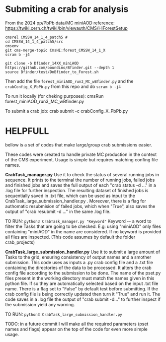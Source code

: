 # Submiting a crab for analysis

From the 2024 pp/PbPb data/MC miniAOD reference:
https://twiki.cern.ch/twiki/bin/viewauth/CMS/HiForestSetup

```
cmsrel CMSSW_14_1_4_patch5 #
cd CMSSW_14_1_4_patch5/src
cmsenv
git cms-merge-topic CmsHI:forest_CMSSW_14_1_X
scram b -j4

git clone -b Dfinder_14XX_miniAOD https://github.com/boundino/Bfinder.git --depth 1
source Bfinder/test/DnBfinder_to_Forest.sh
```
Then add the file `forest_miniAOD_run3_MC_wBfinder.py` and the `crabConfig_X_PbPb.py` from this repo and do 
`scram b -j4`

To run it locally (for cheking purposes): 
cmsRun forest_miniAOD_run3_MC_wBfinder.py

To submit a crab job:
crab submit -c crabConfig_X_PbPb.py




# HELPFULL
bellow is a set of codes that make large/group crab submissions easier. 


These codes were created to handle private MC production in the context of the CMS experiment.
Usage is simple but requires matching confing file names.

**CrabTask_manager.py**
Use it to check the status of several running jobs in sequence. It prints to the terminal the number of running jobs, failed jobs and finished jobs and saves the full output of each "crab status -d ..." in a .log file for further inspection. The resulting dataset of finished jobs is sequentially saved in .txt file, which can be used as input to the CrabTask_large_submission_handler.py . 
Moreover, there is a flag for authomatic resubmision of failed jobs, which when "True", also saves the output of "crab resubmit -d ..." in the same .log file.


TO RUN: 
```python3 CrabTask_manager.py "Keyword"```
Keyword -- a word to filter the Tasks that are going to be checked. E.g: using "miniAOD" only files containing "miniAOD" in the name are considered. If no keyword is provided all files are                           inspected. (This code assumes by default the folder crab_projects)


**CrabTask_large_submission_handler.py**
Use it to submit a large amount of Tasks to the grid, ensuring consistency of output names and a smother submission. This code uses as inputs a .py crab config file and a .txt file containing the directories of the data to be processed. It alters the crab config file according to the submission to be done. The name of the pset.py files present in the working directory must match the names given in this python file. If so they are automatically selected based on the input .txt file name. There is a flag set to "False" by default test before submitting. If the crab config file is being correctly updated then turn it "True" and run it. The code saves in a .log file the output of "crab submit -d..." to further inspect if the submission yield any warning.


TO RUN: ```python3 CrabTask_large_submission_handler.py ```



TODO:
in a future commit I will make all the required parameters (pset names and flags) appear on the top of the code for even more simple usage.
